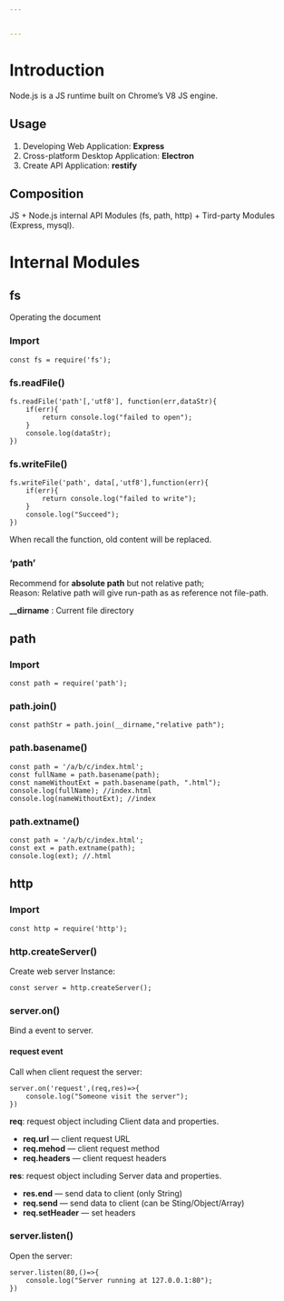 ```yaml
---


---
```


<h1 id="introduction">Introduction</h1>
<p>Node.js is a JS runtime built on Chrome’s V8 JS engine.</p>
<h2 id="usage">Usage</h2>
<ol>
<li>Developing Web Application: <strong>Express</strong></li>
<li>Cross-platform Desktop Application: <strong>Electron</strong></li>
<li>Create API Application: <strong>restify</strong></li>
</ol>
<h2 id="composition">Composition</h2>
<p>JS + Node.js internal API Modules (fs, path, http) + Tird-party Modules (Express, mysql).</p>
<h1 id="internal-modules">Internal Modules</h1>
<h2 id="fs">fs</h2>
<p>Operating the document</p>
<h3 id="import">Import</h3>
<pre class=" language-javascript"><code class="prism  language-javascript"><span class="token keyword">const</span> fs <span class="token operator">=</span> <span class="token function">require</span><span class="token punctuation">(</span><span class="token string">'fs'</span><span class="token punctuation">)</span><span class="token punctuation">;</span>
</code></pre>
<h3 id="fs.readfile">fs.readFile()</h3>
<pre class=" language-javascript"><code class="prism  language-javascript">fs<span class="token punctuation">.</span><span class="token function">readFile</span><span class="token punctuation">(</span><span class="token string">'path'</span><span class="token punctuation">[</span><span class="token punctuation">,</span><span class="token string">'utf8'</span><span class="token punctuation">]</span><span class="token punctuation">,</span> <span class="token keyword">function</span><span class="token punctuation">(</span>err<span class="token punctuation">,</span>dataStr<span class="token punctuation">)</span><span class="token punctuation">{</span>
	<span class="token keyword">if</span><span class="token punctuation">(</span>err<span class="token punctuation">)</span><span class="token punctuation">{</span>
		<span class="token keyword">return</span> console<span class="token punctuation">.</span><span class="token function">log</span><span class="token punctuation">(</span><span class="token string">"failed to open"</span><span class="token punctuation">)</span><span class="token punctuation">;</span>
	<span class="token punctuation">}</span>
	console<span class="token punctuation">.</span><span class="token function">log</span><span class="token punctuation">(</span>dataStr<span class="token punctuation">)</span><span class="token punctuation">;</span>
<span class="token punctuation">}</span><span class="token punctuation">)</span>
</code></pre>
<h3 id="fs.writefile">fs.writeFile()</h3>
<pre class=" language-javascript"><code class="prism  language-javascript">fs<span class="token punctuation">.</span><span class="token function">writeFile</span><span class="token punctuation">(</span><span class="token string">'path'</span><span class="token punctuation">,</span> data<span class="token punctuation">[</span><span class="token punctuation">,</span><span class="token string">'utf8'</span><span class="token punctuation">]</span><span class="token punctuation">,</span><span class="token keyword">function</span><span class="token punctuation">(</span>err<span class="token punctuation">)</span><span class="token punctuation">{</span>
	<span class="token keyword">if</span><span class="token punctuation">(</span>err<span class="token punctuation">)</span><span class="token punctuation">{</span>
		<span class="token keyword">return</span> console<span class="token punctuation">.</span><span class="token function">log</span><span class="token punctuation">(</span><span class="token string">"failed to write"</span><span class="token punctuation">)</span><span class="token punctuation">;</span>
	<span class="token punctuation">}</span>
	console<span class="token punctuation">.</span><span class="token function">log</span><span class="token punctuation">(</span><span class="token string">"Succeed"</span><span class="token punctuation">)</span><span class="token punctuation">;</span>
<span class="token punctuation">}</span><span class="token punctuation">)</span>
</code></pre>
<p>When recall the function, old content will be replaced.</p>
<h3 id="‘path’">‘path’</h3>
<p>Recommend for <strong>absolute path</strong> but not relative path;<br>
Reason: Relative path will give run-path as as reference not file-path.</p>
<p><strong>__dirname</strong> : Current file directory</p>
<h2 id="path">path</h2>
<h3 id="import-1">Import</h3>
<pre class=" language-javascript"><code class="prism  language-javascript"><span class="token keyword">const</span> path <span class="token operator">=</span> <span class="token function">require</span><span class="token punctuation">(</span><span class="token string">'path'</span><span class="token punctuation">)</span><span class="token punctuation">;</span>
</code></pre>
<h3 id="path.join">path.join()</h3>
<pre class=" language-javascript"><code class="prism  language-javascript"><span class="token keyword">const</span> pathStr <span class="token operator">=</span> path<span class="token punctuation">.</span><span class="token function">join</span><span class="token punctuation">(</span>__dirname<span class="token punctuation">,</span><span class="token string">"relative path"</span><span class="token punctuation">)</span><span class="token punctuation">;</span>
</code></pre>
<h3 id="path.basename">path.basename()</h3>
<pre class=" language-javascript"><code class="prism  language-javascript"><span class="token keyword">const</span> path <span class="token operator">=</span> <span class="token string">'/a/b/c/index.html'</span><span class="token punctuation">;</span>
<span class="token keyword">const</span> fullName <span class="token operator">=</span> path<span class="token punctuation">.</span><span class="token function">basename</span><span class="token punctuation">(</span>path<span class="token punctuation">)</span><span class="token punctuation">;</span>
<span class="token keyword">const</span> nameWithoutExt <span class="token operator">=</span> path<span class="token punctuation">.</span><span class="token function">basename</span><span class="token punctuation">(</span>path<span class="token punctuation">,</span> <span class="token string">".html"</span><span class="token punctuation">)</span><span class="token punctuation">;</span>
console<span class="token punctuation">.</span><span class="token function">log</span><span class="token punctuation">(</span>fullName<span class="token punctuation">)</span><span class="token punctuation">;</span> <span class="token comment">//index.html</span>
console<span class="token punctuation">.</span><span class="token function">log</span><span class="token punctuation">(</span>nameWithoutExt<span class="token punctuation">)</span><span class="token punctuation">;</span> <span class="token comment">//index</span>
</code></pre>
<h3 id="path.extname">path.extname()</h3>
<pre class=" language-javascript"><code class="prism  language-javascript"><span class="token keyword">const</span> path <span class="token operator">=</span> <span class="token string">'/a/b/c/index.html'</span><span class="token punctuation">;</span>
<span class="token keyword">const</span> ext <span class="token operator">=</span> path<span class="token punctuation">.</span><span class="token function">extname</span><span class="token punctuation">(</span>path<span class="token punctuation">)</span><span class="token punctuation">;</span>
console<span class="token punctuation">.</span><span class="token function">log</span><span class="token punctuation">(</span>ext<span class="token punctuation">)</span><span class="token punctuation">;</span> <span class="token comment">//.html</span>
</code></pre>
<h2 id="http">http</h2>
<h3 id="import-2">Import</h3>
<pre class=" language-javascript"><code class="prism  language-javascript"><span class="token keyword">const</span> http <span class="token operator">=</span> <span class="token function">require</span><span class="token punctuation">(</span><span class="token string">'http'</span><span class="token punctuation">)</span><span class="token punctuation">;</span>
</code></pre>
<h3 id="http.createserver">http.createServer()</h3>
<p>Create web server Instance:</p>
<pre class=" language-javascript"><code class="prism  language-javascript"><span class="token keyword">const</span> server <span class="token operator">=</span> http<span class="token punctuation">.</span><span class="token function">createServer</span><span class="token punctuation">(</span><span class="token punctuation">)</span><span class="token punctuation">;</span>
</code></pre>
<h3 id="server.on">server.on()</h3>
<p>Bind a event to server.</p>
<h4 id="request-event">request event</h4>
<p>Call when client request the server:</p>
<pre class=" language-javascript"><code class="prism  language-javascript">server<span class="token punctuation">.</span><span class="token function">on</span><span class="token punctuation">(</span><span class="token string">'request'</span><span class="token punctuation">,</span><span class="token punctuation">(</span>req<span class="token punctuation">,</span>res<span class="token punctuation">)</span><span class="token operator">=&gt;</span><span class="token punctuation">{</span>
	console<span class="token punctuation">.</span><span class="token function">log</span><span class="token punctuation">(</span><span class="token string">"Someone visit the server"</span><span class="token punctuation">)</span><span class="token punctuation">;</span>
<span class="token punctuation">}</span><span class="token punctuation">)</span>
</code></pre>
<p><strong>req</strong>: request object including Client data and properties.</p>
<ul>
<li><strong>req.url</strong> — client request URL</li>
<li><strong>req.mehod</strong> — client request method</li>
<li><strong>req.headers</strong> — client request headers</li>
</ul>
<p><strong>res</strong>: request object including Server data and properties.</p>
<ul>
<li><strong>res.end</strong> — send data to client (only String)</li>
<li><strong>req.send</strong> — send data to client (can be Sting/Object/Array)</li>
<li><strong>req.setHeader</strong> — set headers</li>
</ul>
<h3 id="server.listen">server.listen()</h3>
<p>Open the server:</p>
<pre class=" language-javascript"><code class="prism  language-javascript">server<span class="token punctuation">.</span><span class="token function">listen</span><span class="token punctuation">(</span><span class="token number">80</span><span class="token punctuation">,</span><span class="token punctuation">(</span><span class="token punctuation">)</span><span class="token operator">=&gt;</span><span class="token punctuation">{</span>
	console<span class="token punctuation">.</span><span class="token function">log</span><span class="token punctuation">(</span><span class="token string">"Server running at 127.0.0.1:80"</span><span class="token punctuation">)</span><span class="token punctuation">;</span>
<span class="token punctuation">}</span><span class="token punctuation">)</span>
</code></pre>

